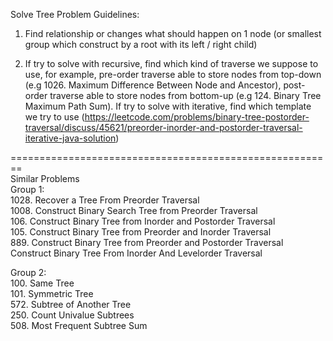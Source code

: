 Solve Tree Problem Guidelines:
1. Find relationship or changes what should happen on 1 node (or smallest group which construct by a root with its left / right child)

2. If try to solve with recursive, find which kind of traverse we suppose to use, for example, pre-order traverse able to store nodes from top-down (e.g 1026. Maximum Difference Between Node and Ancestor), post-order traverse able to store nodes from bottom-up (e.g 124. Binary Tree Maximum Path Sum). If try to solve with iterative, find which template we try to use (https://leetcode.com/problems/binary-tree-postorder-traversal/discuss/45621/preorder-inorder-and-postorder-traversal-iterative-java-solution)



========================================================  
Similar Problems  
Group 1:  
1028. Recover a Tree From Preorder Traversal  
1008. Construct Binary Search Tree from Preorder Traversal  
106. Construct Binary Tree from Inorder and Postorder Traversal  
105. Construct Binary Tree from Preorder and Inorder Traversal  
889. Construct Binary Tree from Preorder and Postorder Traversal  
Construct Binary Tree From Inorder And Levelorder Traversal

Group 2:  
100. Same Tree  
101. Symmetric Tree  
572. Subtree of Another Tree  
250. Count Univalue Subtrees  
508. Most Frequent Subtree Sum  


